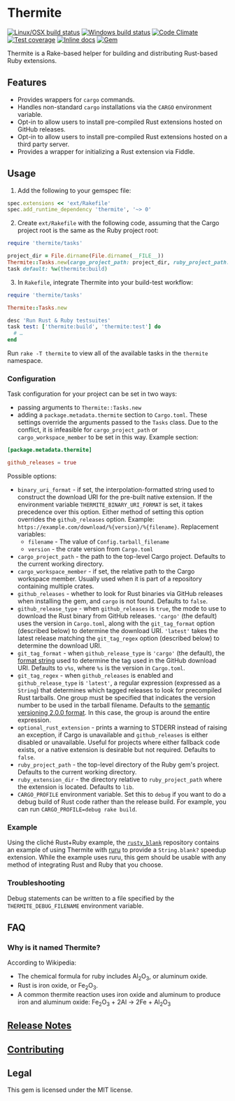 # Thermite

[![Linux/OSX build status](https://travis-ci.org/malept/thermite.svg?branch=master)](https://travis-ci.org/malept/thermite)
[![Windows build status](https://ci.appveyor.com/api/projects/status/kneo890m3ypoxril?svg=true)](https://ci.appveyor.com/project/malept/thermite)
[![Code Climate](https://codeclimate.com/github/malept/thermite/badges/gpa.svg)](https://codeclimate.com/github/malept/thermite)
[![Test coverage](https://codeclimate.com/github/malept/thermite/badges/coverage.svg)](https://codeclimate.com/github/malept/thermite/coverage)
[![Inline docs](http://inch-ci.org/github/malept/thermite.svg?branch=master)](http://inch-ci.org/github/malept/thermite)
[![Gem](https://img.shields.io/gem/v/thermite.svg?maxAge=30000)](https://rubygems.org/gems/thermite)

Thermite is a Rake-based helper for building and distributing Rust-based Ruby extensions.

## Features

* Provides wrappers for `cargo` commands.
* Handles non-standard `cargo` installations via the `CARGO` environment variable.
* Opt-in to allow users to install pre-compiled Rust extensions hosted on GitHub releases.
* Opt-in to allow users to install pre-compiled Rust extensions hosted on a third party server.
* Provides a wrapper for initializing a Rust extension via Fiddle.

## Usage

1. Add the following to your gemspec file:

  ```ruby
  spec.extensions << 'ext/Rakefile'
  spec.add_runtime_dependency 'thermite', '~> 0'
  ```

2. Create `ext/Rakefile` with the following code, assuming that the Cargo project root is the same
   as the Ruby project root:

  ```ruby
  require 'thermite/tasks'

  project_dir = File.dirname(File.dirname(__FILE__))
  Thermite::Tasks.new(cargo_project_path: project_dir, ruby_project_path: project_dir)
  task default: %w(thermite:build)
  ```

3. In `Rakefile`, integrate Thermite into your build-test workflow:

  ```ruby
  require 'thermite/tasks'

  Thermite::Tasks.new

  desc 'Run Rust & Ruby testsuites'
  task test: ['thermite:build', 'thermite:test'] do
    # …
  end
  ```

Run `rake -T thermite` to view all of the available tasks in the `thermite` namespace.

### Configuration

Task configuration for your project can be set in two ways:

* passing arguments to `Thermite::Tasks.new`
* adding a `package.metadata.thermite` section to `Cargo.toml`. These settings override the
  arguments passed to the `Tasks` class. Due to the conflict, it is infeasible for
  `cargo_project_path` or `cargo_workspace_member` to be set in this way. Example section:

```toml
[package.metadata.thermite]

github_releases = true
```

Possible options:

* `binary_uri_format` - if set, the interpolation-formatted string used to construct the download
  URI for the pre-built native extension. If the environment variable `THERMITE_BINARY_URI_FORMAT`
  is set, it takes precedence over this option. Either method of setting this option overrides the
  `github_releases` option.
  Example: `https://example.com/download/%{version}/%{filename}`. Replacement variables:
    - `filename` - The value of `Config.tarball_filename`
    - `version` - the crate version from `Cargo.toml`
* `cargo_project_path` - the path to the top-level Cargo project. Defaults to the current working
  directory.
* `cargo_workspace_member` - if set, the relative path to the Cargo workspace member. Usually used
  when it is part of a repository containing multiple crates.
* `github_releases` - whether to look for Rust binaries via GitHub releases when installing
  the gem, and `cargo` is not found. Defaults to `false`.
* `github_release_type` - when `github_releases` is `true`, the mode to use to download the Rust
  binary from GitHub releases. `'cargo'` (the default) uses the version in `Cargo.toml`, along with
  the `git_tag_format` option (described below) to determine the download URI. `'latest'` takes the
  latest release matching the `git_tag_regex` option (described below) to determine the download
  URI.
* `git_tag_format` - when `github_release_type` is `'cargo'` (the default), the
  [format string](http://ruby-doc.org/core/String.html#method-i-25) used to determine the tag used
  in the GitHub download URI. Defaults to `v%s`, where `%s` is the version in `Cargo.toml`.
* `git_tag_regex` - when `github_releases` is enabled and `github_release_type` is `'latest'`, a
  regular expression (expressed as a `String`) that determines which tagged releases to look for
  precompiled Rust tarballs. One group must be specified that indicates the version number to be
  used in the tarball filename. Defaults to the [semantic versioning 2.0.0
  format](https://semver.org/spec/v2.0.0.html). In this case, the group is around the entire
  expression.
* `optional_rust_extension` - prints a warning to STDERR instead of raising an exception, if Cargo
  is unavailable and `github_releases` is either disabled or unavailable. Useful for projects where
  either fallback code exists, or a native extension is desirable but not required. Defaults
  to `false`.
* `ruby_project_path` - the top-level directory of the Ruby gem's project. Defaults to the
  current working directory.
* `ruby_extension_dir` - the directory relative to `ruby_project_path` where the extension is
  located. Defaults to `lib`.
* `CARGO_PROFILE` environment variable. Set this to `debug` if you want to do a debug build of Rust code rather than the release build. For example, you can run `CARGO_PROFILE=debug rake build`.

### Example

Using the cliché Rust+Ruby example, the [`rusty_blank`](https://github.com/malept/rusty_blank)
repository contains an example of using Thermite with [ruru](https://github.com/d-unseductable/ruru)
to provide a `String.blank?` speedup extension. While the example uses ruru, this gem should be
usable with any method of integrating Rust and Ruby that you choose.

### Troubleshooting

Debug statements can be written to a file specified by the `THERMITE_DEBUG_FILENAME` environment
variable.

## FAQ

### Why is it named Thermite?

According to Wikipedia:

* The chemical formula for ruby includes Al<sub>2</sub>O<sub>3</sub>, or aluminum oxide.
* Rust is iron oxide, or Fe<sub>2</sub>O<sub>3</sub>.
* A common thermite reaction uses iron oxide and aluminum to produce iron and aluminum oxide:
  Fe<sub>2</sub>O<sub>3</sub> + 2Al → 2Fe + Al<sub>2</sub>O<sub>3</sub>

## [Release Notes](https://github.com/malept/thermite/blob/master/NEWS.md)

## [Contributing](https://github.com/malept/thermite/blob/master/CONTRIBUTING.md)

## Legal

This gem is licensed under the MIT license.
